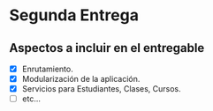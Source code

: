 
# Segunda Entrega

## Aspectos a incluir en el entregable

- [x] Enrutamiento.
- [x] Modularización de la aplicación.
- [x] Servicios para Estudiantes, Clases, Cursos.
- [ ] etc...
